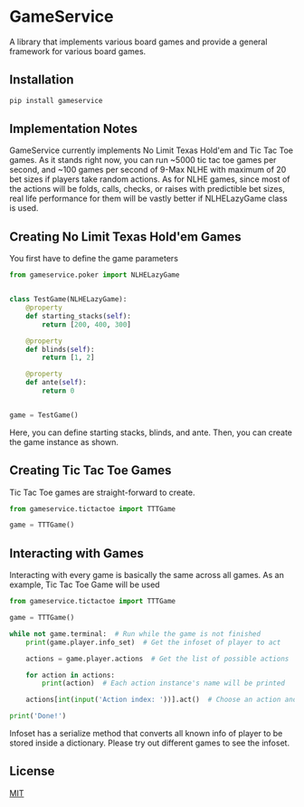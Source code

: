 GameService
===========

A library that implements various board games 
and provide a general framework for various board games.


Installation
------------

```bash
pip install gameservice
```


Implementation Notes
--------------------

GameService currently implements No Limit Texas Hold'em and Tic Tac Toe games. 
As it stands right now, you can run ~5000 tic tac toe games per second, and 
~100 games per second of 9-Max NLHE with maximum of 20 bet sizes if players take random actions.
As for NLHE games, since most of the actions will be folds, calls, checks, or 
raises with predictible bet sizes, real life performance for them will be vastly
better if NLHELazyGame class is used.


Creating No Limit Texas Hold'em Games
-------------------------------------

You first have to define the game parameters


```python
from gameservice.poker import NLHELazyGame


class TestGame(NLHELazyGame):
    @property
    def starting_stacks(self):
        return [200, 400, 300]

    @property
    def blinds(self):
        return [1, 2]

    @property
    def ante(self):
        return 0


game = TestGame()
```

Here, you can define starting stacks, blinds, and ante. Then, you can create 
the game instance as shown.


Creating Tic Tac Toe Games
--------------------------

Tic Tac Toe games are straight-forward to create.


```python
from gameservice.tictactoe import TTTGame

game = TTTGame()
```


Interacting with Games
----------------------

Interacting with every game is basically the same across all games. 
As an example, Tic Tac Toe Game will be used

```python
from gameservice.tictactoe import TTTGame

game = TTTGame()

while not game.terminal:  # Run while the game is not finished
    print(game.player.info_set)  # Get the infoset of player to act

    actions = game.player.actions  # Get the list of possible actions

    for action in actions:
        print(action)  # Each action instance's name will be printed

    actions[int(input('Action index: '))].act()  # Choose an action and act (modify the game)

print('Done!') 
```

Infoset has a serialize method that converts all known info of player to be
stored inside a dictionary. Please try out different games to see the infoset.

License
-------
[MIT](https://choosealicense.com/licenses/mit/)
